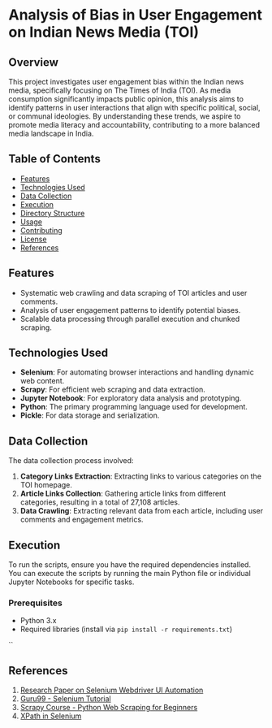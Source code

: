 # Analysis of Bias in User Engagement on Indian News Media (TOI)

## Overview

This project investigates user engagement bias within the Indian news media, specifically focusing on The Times of India (TOI). As media consumption significantly impacts public opinion, this analysis aims to identify patterns in user interactions that align with specific political, social, or communal ideologies. By understanding these trends, we aspire to promote media literacy and accountability, contributing to a more balanced media landscape in India.

## Table of Contents

- [Features](#features)
- [Technologies Used](#technologies-used)
- [Data Collection](#data-collection)
- [Execution](#execution)
- [Directory Structure](#directory-structure)
- [Usage](#usage)
- [Contributing](#contributing)
- [License](#license)
- [References](#references)

## Features

- Systematic web crawling and data scraping of TOI articles and user comments.
- Analysis of user engagement patterns to identify potential biases.
- Scalable data processing through parallel execution and chunked scraping.

## Technologies Used

- **Selenium**: For automating browser interactions and handling dynamic web content.
- **Scrapy**: For efficient web scraping and data extraction.
- **Jupyter Notebook**: For exploratory data analysis and prototyping.
- **Python**: The primary programming language used for development.
- **Pickle**: For data storage and serialization.

## Data Collection

The data collection process involved:

1. **Category Links Extraction**: Extracting links to various categories on the TOI homepage.
2. **Article Links Collection**: Gathering article links from different categories, resulting in a total of 27,108 articles.
3. **Data Crawling**: Extracting relevant data from each article, including user comments and engagement metrics.

## Execution

To run the scripts, ensure you have the required dependencies installed. You can execute the scripts by running the main Python file or individual Jupyter Notebooks for specific tasks.

### Prerequisites

- Python 3.x
- Required libraries (install via `pip install -r requirements.txt`)

``

## References

1. [Research Paper on Selenium Webdriver UI Automation](https://www.researchgate.net/publication/276437851_Analysis_and_Design_of_Selenium_WebDriver_Automation_Testing_Framework)
2. [Guru99 - Selenium Tutorial](https://www.guru99.com/selenium-tutorial.html)
3. [Scrapy Course - Python Web Scraping for Beginners](https://www.youtube.com/watch?v=mBoX_JCKZTE)
4. [XPath in Selenium](https://www.youtube.com/watch?v=9-iVt0MIqNY)
